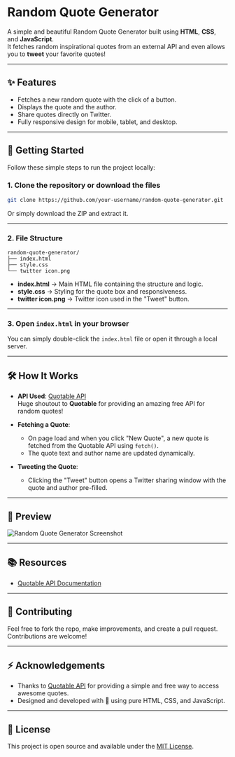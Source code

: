 # Random Quote Generator

A simple and beautiful Random Quote Generator built using **HTML**, **CSS**, and **JavaScript**.  
It fetches random inspirational quotes from an external API and even allows you to **tweet** your favorite quotes!

---

## ✨ Features

- Fetches a new random quote with the click of a button.
- Displays the quote and the author.
- Share quotes directly on Twitter.
- Fully responsive design for mobile, tablet, and desktop.

---

## 🚀 Getting Started

Follow these simple steps to run the project locally:

### 1. Clone the repository or download the files

```bash
git clone https://github.com/your-username/random-quote-generator.git
```

Or simply download the ZIP and extract it.

---

### 2. File Structure

```
random-quote-generator/
├── index.html
├── style.css
└── twitter icon.png
```

- **index.html** → Main HTML file containing the structure and logic.
- **style.css** → Styling for the quote box and responsiveness.
- **twitter icon.png** → Twitter icon used in the "Tweet" button.

---

### 3. Open `index.html` in your browser

You can simply double-click the `index.html` file or open it through a local server.

---

## 🛠 How It Works

- **API Used**: [Quotable API](https://api.quotable.io)  
  Huge shoutout to **Quotable** for providing an amazing free API for random quotes!

- **Fetching a Quote**:
  - On page load and when you click "New Quote", a new quote is fetched from the Quotable API using `fetch()`.
  - The quote text and author name are updated dynamically.

- **Tweeting the Quote**:
  - Clicking the "Tweet" button opens a Twitter sharing window with the quote and author pre-filled.

---

## 📸 Preview

![Random Quote Generator Screenshot](https://github.com/user-attachments/assets/133915b3-e149-45c6-94f7-5020a77d1877)

---

## 📚 Resources

- [Quotable API Documentation](https://github.com/lukePeavey/quotable)

---

## 📩 Contributing

Feel free to fork the repo, make improvements, and create a pull request. Contributions are welcome!

---

## ⚡ Acknowledgements

- Thanks to [Quotable API](https://api.quotable.io) for providing a simple and free way to access awesome quotes.
- Designed and developed with 💙 using pure HTML, CSS, and JavaScript.

---

## 📄 License

This project is open source and available under the [MIT License](LICENSE).

